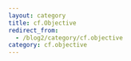```yaml
---
layout: category
title: cf.Objective
redirect_from:
  - /blog2/category/cf.objective
category: cf.objective
---
```

